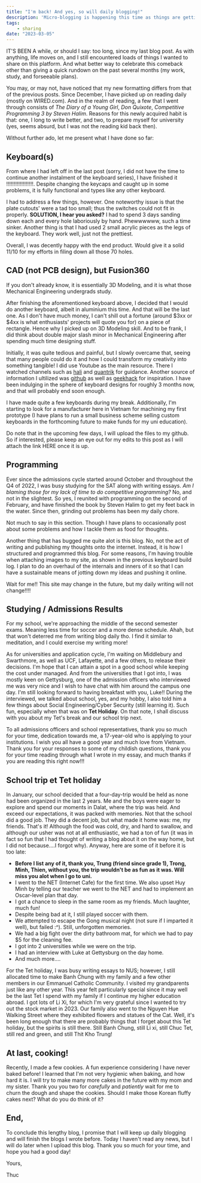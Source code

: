 ```yaml
---
title: "I'm back! And yes, so will daily blogging!"
description: 'Micro-blogging is happening this time as things are getting less hectic for me'
tags:
    - sharing
date: "2023-03-05"
---
```


<salaadas-img path='blog/breakcap/cover_mmjw53'></salaadas-img>

IT'S BEEN A while, or should I say: too long, since my last blog post. As with anything, life moves on, and I still encountered loads of things I wanted to share on this platform. And what better way to celebrate this comeback other than giving a quick rundown on the past several months (my work, study, and forseeable plans).

You may, or may not, have noticed that my new formatting differs from that of the previous posts. Since December, I have picked up on reading daily (mostly on WIRED.com). And in the realm of reading, a few that I went through consists of *The Diary of a Young Girl*, *Don Quixote*, *Competitive Programming 3 by Steven Halim*. Reasons for this newly acquired habit is that: one, I long to write better, and two, to prepare myself for university (yes, seems absurd, but I was not the reading kid back then).

Without further ado, let me present what I have done so far:

## Keyboard(s)

<salaadas-img path='blog/breakcap/noxary_h0byeq'></salaadas-img>

From where I had left off in the last post (sorry, I did not have the time to continue another instalment of the keyboard series), I have finished it !!!!!!!!!!!!!!!!!!. Despite changing the keycaps and caught up in some problems, it is fully functional and types like any other keyboard.

I had to address a few things, however. One noteworthy issue is that the plate cutouts' were a tad too small; thus the switches could not fit in properly. **SOLUTION, I hear you asked?** I had to spend 3 days sanding down each and every hole laboriously by hand. Phewwwwww, such a time sinker. Another thing is that I had used 2 small acrylic pieces as the legs of the keyboard. They work well, just not the prettiest.

Overall, I was decently happy with the end product. Would give it a solid 11/10 for my efforts in filing down all those 70 holes.

## CAD (not PCB design), but Fusion360

<salaadas-hero ai="Me" file='../blog/breakcap/hellokitty3d_virebi' prompt='Keyboard I made myself'></salaadas-hero>

If you don't already know, it is essentially 3D Modeling, and it is what those Mechanical Engineering undergrads study.

After finishing the aforementioned keyboard above, I decided that I would do another keyboard, albeit in aluminium this time. And that will be the last one. As I don't have much money, I can't shill out a fortune (around $3xx or $4xx is what enthusiasts' projects will quote you for) on a piece of rectangle. Hence why I picked up on 3D Modeling skill. And to be frank, I did think about double major slash minor in Mechanical Engineering after spending much time designing stuff.

Initially, it was quite tedious and painful, but I slowly overcame that, seeing that many people could do it and how I could transform my creativity into something tangible! I did use Youtube as the main resource. There I watched channels such as [hali](https://www.youtube.com/@hali4045/videos) and [quantrik](https://www.youtube.com/watch?v=4P0zfLLblOw) for guidance. Another source of information I ultilized was [github](https://github.com) as well as [geekhack](https://geekhack.org) for inspiration. I have been indulging in the sphere of keyboard designs for roughly 3 months now, and that will probably end soon enough.

I have made quite a few keyboards during my break. Additionally, I'm starting to look for a manufacturer here in Vietnam for machining my first prototype (I have plans to run a small business scheme selling custom keyboards in the forthcoming future to make funds for my uni education).

Do note that in the upcoming few days, I will upload the files to my github. So if interested, please keep an eye out for my edits to this post as I will attach the link HERE once it is up.

## Programming

Ever since the admissions cycle started around October and throughout the Q4 of 2022, I was busy studying for the SAT along with writing essays. *Am I blaming those for my lack of time to do competitive programming?* No, and not in the slightest. So yes, I reunited with programming on the second of February, and have finished the book by Steven Halim to get my feet back in the water. Since then, grinding out problems has been my daily chore.

Not much to say in this section. Though I have plans to occasionally post about some problems and how I tackle them as food for thoughts.

Another thing that has bugged me quite alot is this blog. No, not the act of writing and publishing my thoughts onto the internet. Instead, it is how I structured and programmed this blog. For some reasons, I'm having trouble when attaching images to my site, as shown in the previous keyboard build log. I plan to do an overhaul of the internals and inners of it so that I can have a sustainable means of jotting down my ideas and pushing it online.

Wait for me!! This site may change in the future, but my daily writing will not change!!!!

## Studying / Admissions Results

For my school, we're approaching the middle of the second semester exams. Meaning less time for soccer and a more dense schedule. Ahah, but that won't deterred me from writing blog daily tho. I find it similar to meditation, and I could exercise my writing more!

As for universities and application cycle, I'm waiting on Middlebury and Swarthmore, as well as UCF, Lafayette, and a few others, to release their decisions. I'm hope that I can attain a spot in a good school while keeping the cost under managed. And from the universities that I got into, I was mostly keen on Gettysburg, one of the admission officers who interviewed me was very nice and I wish to have chat with him around the campus one day. I'm still looking forward to having breakfast with you, Luke!! During the interviewed, we talked about school, yes, and my hobby, I also told him a few things about Social Engineering/Cyber Security (still learning it). Such fun, especially when that was on **Tet Holiday**. On that note, I shall discuss with you about my Tet's break and our school trip next.

To all admissions officers and school representatives, thank you so much for your time, dedication towards me, a 17-year-old who is applying to your institutions. I wish you all have a good year and much love from Vietnam. Thank you for your responses to some of my childish questions, thank you for your time reading through what I wrote in my essay, and much thanks if you are reading this right now!!!

## School trip et Tet holiday

<salaadas-img path='blog/breakcap/tet_vskjid'></salaadas-img>

In January, our school decided that a four-day-trip would be held as none had been organized in the last 2 years. Me and the boys were eager to explore and spend our moments in Dalat, where the trip was held. And exceed our expectations, it was packed with memories. Not that the school did a good job. They did a decent job, but what made it home was: me, my friends. That's it! Although the food was cold, dry, and hard to swallow, and although our usher was not at all enthusiastic, we had a ton of fun (it was in fact so fun that I had thought of writing a blog about it on the way home, but I did not because....I forgot why). Anyway, here are some of it before it is too late:

- **Before I list any of it, thank you, Trung (friend since grade 1), Trong, Minh, Thien, without you, the trip wouldn't be as fun as it was. Will miss you alot when I go to uni.**
- I went to the NET (Internet Cafe) for the first time. We also upset Huy Minh by telling our teacher we went to the NET and had to implement an Oscar-level plan that day.
- I got a chance to sleep in the same room as my friends. Much laughter, much fun!
- Despite being bad at it, I still played soccer with them.
- We attempted to escape the Gong musical night (not sure if I imparted it well), but failed :^). Still, unforgotten memories.
- We had a big fight over the dirty bathroom mat, for which we had to pay $5 for the cleaning fee.
- I got into 2 universities while we were on the trip.
- I had an interview with Luke at Gettysburg on the day home.
- And much more....

For the Tet holiday, I was busy writing essays to NUS; however, I still allocated time to make Banh Chung with my family and a few other members in our Emmanuel Catholic Community. I visited my grandparents just like any other year. This year felt particularly special since it may well be the last Tet I spend with my family if I continue my higher education abroad. I got lots of Li Xi, for which I'm very grateful since I wanted to try out the stock market in 2023. Our family also went to the Nguyen Hue Walking Street where they exhibited flowers and statues of the Cat. Well, it's been long enough that there are probably things that I forget about this Tet holiday, but the spirits is still there. Still Banh Chung, still Li xi, still Chuc Tet, still red and green, and still Thit Kho Trung!

## At last, cooking!

Recently, I made a few cookies. A fun experience considering I have never baked before! I learned that I'm not very hygienic when baking, and how hard it is. I will try to make many more cakes in the future with my mom and my sister. Thank you you two for *carefully* and *patiently* wait for me to churn the dough and shape the cookies. Should I make those Korean fluffy cakes next? What do you do think of it?

## End,

To conclude this lengthy blog, I promise that I will keep up daily blogging and will finish the blogs I wrote before. Today I haven't read any news, but I will do later when I upload this blog. Thank you so much for your time, and hope you had a good day!

Yours,

Thuc
